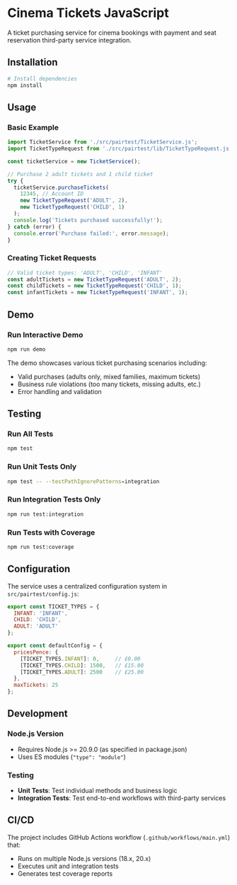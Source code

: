 # Cinema Tickets JavaScript

A ticket purchasing service for cinema bookings with payment and seat reservation third-party service integration.


## Installation

```bash
# Install dependencies
npm install
```

## Usage

### Basic Example

```javascript
import TicketService from './src/pairtest/TicketService.js';
import TicketTypeRequest from './src/pairtest/lib/TicketTypeRequest.js';

const ticketService = new TicketService();

// Purchase 2 adult tickets and 1 child ticket
try {
  ticketService.purchaseTickets(
    12345, // Account ID
    new TicketTypeRequest('ADULT', 2),
    new TicketTypeRequest('CHILD', 1)
  );
  console.log('Tickets purchased successfully!');
} catch (error) {
  console.error('Purchase failed:', error.message);
}
```

### Creating Ticket Requests

```javascript
// Valid ticket types: 'ADULT', 'CHILD', 'INFANT'
const adultTickets = new TicketTypeRequest('ADULT', 2);
const childTickets = new TicketTypeRequest('CHILD', 1);
const infantTickets = new TicketTypeRequest('INFANT', 1);
```

## Demo

### Run Interactive Demo
```bash
npm run demo
```

The demo showcases various ticket purchasing scenarios including:
- Valid purchases (adults only, mixed families, maximum tickets)
- Business rule violations (too many tickets, missing adults, etc.)
- Error handling and validation

## Testing

### Run All Tests
```bash
npm test
```

### Run Unit Tests Only
```bash
npm test -- --testPathIgnorePatterns=integration
```

### Run Integration Tests Only
```bash
npm run test:integration
```

### Run Tests with Coverage
```bash
npm run test:coverage
```

## Configuration

The service uses a centralized configuration system in `src/pairtest/config.js`:

```javascript
export const TICKET_TYPES = {
  INFANT: 'INFANT',
  CHILD: 'CHILD',
  ADULT: 'ADULT'
};

export const defaultConfig = {
  pricesPence: {
    [TICKET_TYPES.INFANT]: 0,     // £0.00
    [TICKET_TYPES.CHILD]: 1500,   // £15.00
    [TICKET_TYPES.ADULT]: 2500    // £25.00
  },
  maxTickets: 25
};
```

## Development

### Node.js Version
- Requires Node.js >= 20.9.0 (as specified in package.json)
- Uses ES modules (`"type": "module"`)

### Testing
- **Unit Tests**: Test individual methods and business logic
- **Integration Tests**: Test end-to-end workflows with third-party services

## CI/CD

The project includes GitHub Actions workflow (`.github/workflows/main.yml`) that:
- Runs on multiple Node.js versions (18.x, 20.x)
- Executes unit and integration tests
- Generates test coverage reports
